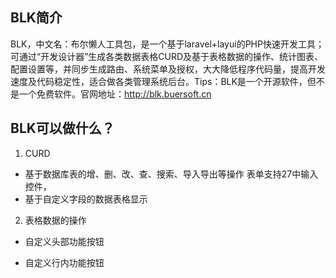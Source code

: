 

BLK简介
------------
BLK，中文名：布尔懒人工具包，是一个基于laravel+layui的PHP快速开发工具；可通过“开发设计器”生成各类数据表格CURD及基于表格数据的操作、统计图表、配置设置等，并同步生成路由、系统菜单及授权，大大降低程序代码量，提高开发速度及代码稳定性，适合做各类管理系统后台。Tips：BLK是一个开源软件，但不是一个免费软件。官网地址：http://blk.buersoft.cn

BLK可以做什么？
------------
1. CURD

- 基于数据库表的增、删、改、查、搜索、导入导出等操作
     表单支持27中输入控件，
- 基于自定义字段的数据表格显示

2. 表格数据的操作
- 自定义头部功能按钮
     
- 自定义行内功能按钮



